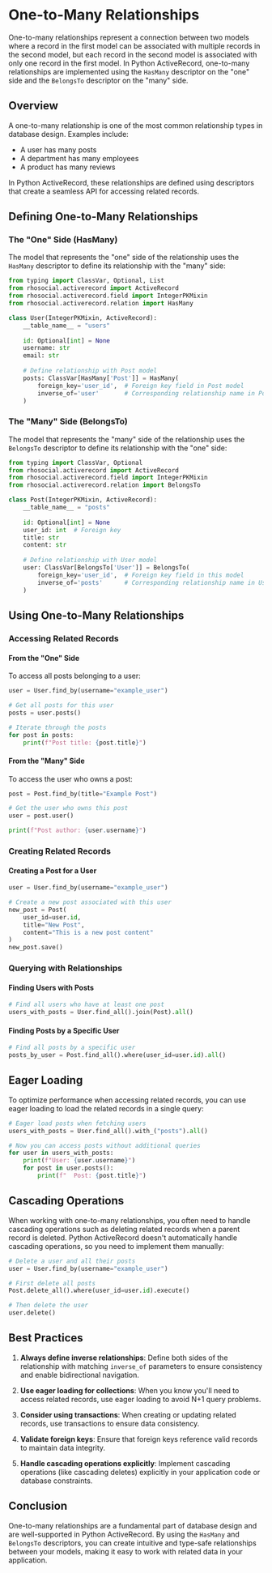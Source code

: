 # One-to-Many Relationships

One-to-many relationships represent a connection between two models where a record in the first model can be associated with multiple records in the second model, but each record in the second model is associated with only one record in the first model. In Python ActiveRecord, one-to-many relationships are implemented using the `HasMany` descriptor on the "one" side and the `BelongsTo` descriptor on the "many" side.

## Overview

A one-to-many relationship is one of the most common relationship types in database design. Examples include:

- A user has many posts
- A department has many employees
- A product has many reviews

In Python ActiveRecord, these relationships are defined using descriptors that create a seamless API for accessing related records.

## Defining One-to-Many Relationships

### The "One" Side (HasMany)

The model that represents the "one" side of the relationship uses the `HasMany` descriptor to define its relationship with the "many" side:

```python
from typing import ClassVar, Optional, List
from rhosocial.activerecord import ActiveRecord
from rhosocial.activerecord.field import IntegerPKMixin
from rhosocial.activerecord.relation import HasMany

class User(IntegerPKMixin, ActiveRecord):
    __table_name__ = "users"
    
    id: Optional[int] = None
    username: str
    email: str
    
    # Define relationship with Post model
    posts: ClassVar[HasMany['Post']] = HasMany(
        foreign_key='user_id',  # Foreign key field in Post model
        inverse_of='user'       # Corresponding relationship name in Post model
    )
```

### The "Many" Side (BelongsTo)

The model that represents the "many" side of the relationship uses the `BelongsTo` descriptor to define its relationship with the "one" side:

```python
from typing import ClassVar, Optional
from rhosocial.activerecord import ActiveRecord
from rhosocial.activerecord.field import IntegerPKMixin
from rhosocial.activerecord.relation import BelongsTo

class Post(IntegerPKMixin, ActiveRecord):
    __table_name__ = "posts"
    
    id: Optional[int] = None
    user_id: int  # Foreign key
    title: str
    content: str
    
    # Define relationship with User model
    user: ClassVar[BelongsTo['User']] = BelongsTo(
        foreign_key='user_id',  # Foreign key field in this model
        inverse_of='posts'      # Corresponding relationship name in User model
    )
```

## Using One-to-Many Relationships

### Accessing Related Records

#### From the "One" Side

To access all posts belonging to a user:

```python
user = User.find_by(username="example_user")

# Get all posts for this user
posts = user.posts()

# Iterate through the posts
for post in posts:
    print(f"Post title: {post.title}")
```

#### From the "Many" Side

To access the user who owns a post:

```python
post = Post.find_by(title="Example Post")

# Get the user who owns this post
user = post.user()

print(f"Post author: {user.username}")
```

### Creating Related Records

#### Creating a Post for a User

```python
user = User.find_by(username="example_user")

# Create a new post associated with this user
new_post = Post(
    user_id=user.id,
    title="New Post",
    content="This is a new post content"
)
new_post.save()
```

### Querying with Relationships

#### Finding Users with Posts

```python
# Find all users who have at least one post
users_with_posts = User.find_all().join(Post).all()
```

#### Finding Posts by a Specific User

```python
# Find all posts by a specific user
posts_by_user = Post.find_all().where(user_id=user.id).all()
```

## Eager Loading

To optimize performance when accessing related records, you can use eager loading to load the related records in a single query:

```python
# Eager load posts when fetching users
users_with_posts = User.find_all().with_("posts").all()

# Now you can access posts without additional queries
for user in users_with_posts:
    print(f"User: {user.username}")
    for post in user.posts():
        print(f"  Post: {post.title}")
```

## Cascading Operations

When working with one-to-many relationships, you often need to handle cascading operations such as deleting related records when a parent record is deleted. Python ActiveRecord doesn't automatically handle cascading operations, so you need to implement them manually:

```python
# Delete a user and all their posts
user = User.find_by(username="example_user")

# First delete all posts
Post.delete_all().where(user_id=user.id).execute()

# Then delete the user
user.delete()
```

## Best Practices

1. **Always define inverse relationships**: Define both sides of the relationship with matching `inverse_of` parameters to ensure consistency and enable bidirectional navigation.

2. **Use eager loading for collections**: When you know you'll need to access related records, use eager loading to avoid N+1 query problems.

3. **Consider using transactions**: When creating or updating related records, use transactions to ensure data consistency.

4. **Validate foreign keys**: Ensure that foreign keys reference valid records to maintain data integrity.

5. **Handle cascading operations explicitly**: Implement cascading operations (like cascading deletes) explicitly in your application code or database constraints.

## Conclusion

One-to-many relationships are a fundamental part of database design and are well-supported in Python ActiveRecord. By using the `HasMany` and `BelongsTo` descriptors, you can create intuitive and type-safe relationships between your models, making it easy to work with related data in your application.